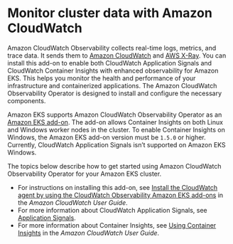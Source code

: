 # Monitor cluster data with Amazon CloudWatch<a name="cloudwatch"></a>

Amazon CloudWatch Observability collects real\-time logs, metrics, and trace data\. It sends them to [Amazon CloudWatch](https://docs.aws.amazon.com/AmazonCloudWatch/latest/monitoring/WhatIsCloudWatch.html) and [AWS X\-Ray](https://docs.aws.amazon.com/xray/latest/devguide/aws-xray.html)\. You can install this add\-on to enable both CloudWatch Application Signals and CloudWatch Container Insights with enhanced observability for Amazon EKS\. This helps you monitor the health and performance of your infrastructure and containerized applications\. The Amazon CloudWatch Observability Operator is designed to install and configure the necessary components\.

Amazon EKS supports Amazon CloudWatch Observability Operator as an [Amazon EKS add\-on](https://docs.aws.amazon.com/eks/latest/userguide/eks-add-ons.html)\. The add\-on allows Container Insights on both Linux and Windows worker nodes in the cluster\. To enable Container Insights on Windows, the Amazon EKS add\-on version must be `1.5.0` or higher\. Currently, CloudWatch Application Signals isn’t supported on Amazon EKS Windows\.

The topics below describe how to get started using Amazon CloudWatch Observability Operator for your Amazon EKS cluster\.
+ For instructions on installing this add\-on, see [Install the CloudWatch agent by using the CloudWatch Observability Amazon EKS add\-ons](https://docs.aws.amazon.com/AmazonCloudWatch/latest/monitoring/install-CloudWatch-Observability-EKS-addon.html) in the *Amazon CloudWatch User Guide*\.
+ For more information about CloudWatch Application Signals, see [Application Signals](https://docs.aws.amazon.com/AmazonCloudWatch/latest/monitoring/CloudWatch-Application-Monitoring-Sections.html)\.
+ For more information about Container Insights, see [Using Container Insights](https://docs.aws.amazon.com/AmazonCloudWatch/latest/monitoring/ContainerInsights.html) in the *Amazon CloudWatch User Guide*\.